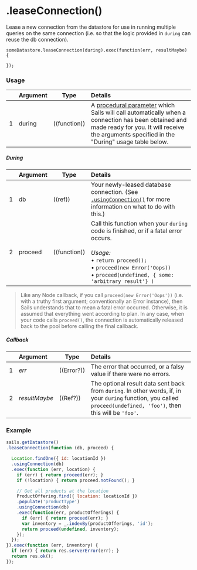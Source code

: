 # .leaseConnection()

Lease a new connection from the datastore for use in running multiple queries on the same connection (i.e. so that the logic provided in `during` can reuse the db connection).


```
someDatastore.leaseConnection(during).exec(function(err, resultMaybe) {

});
```


### Usage
|   |     Argument        | Type                | Details
|---|---------------------|---------------------|:------------|
| 1 | during              | ((function))        | A [procedural parameter](https://en.wikipedia.org/wiki/Procedural_parameter) which Sails will call automatically when a connection has been obtained and made ready for you.  It will receive the arguments specified in the "During" usage table below. |

##### During
|   |     Argument        | Type                | Details
|---|---------------------|---------------------|:------------|
| 1 | db                  | ((ref))             | Your newly-leased database connection.  (See [`.usingConnection()`](http://sailsjs.com/documentation/reference/waterline-orm/models/using-connection) for more information on what to do with this.) |
| 2 | proceed             | ((function))        | Call this function when your `during` code is finished, or if a fatal error occurs.<br/><br/>_Usage:_<br/>&bull; `return proceed();`<br/>&bull; `proceed(new Error('Oops))`<br/>&bull; `proceed(undefined, { some: 'arbitrary result'} )`


> Like any Node callback, if you call `proceed(new Error('Oops'))` (i.e. with a truthy first argument; conventionally an Error instance), then Sails understands that to mean a fatal error occurred.  Otherwise, it is assumed that everything went according to plan.  In any case, when your code calls `proceed()`, the connection is automatically released back to the pool before calling the final callback.


##### Callback
|   |     Argument        | Type                | Details |
|---|:--------------------|---------------------|:---------------------------------------------------------------------------------|
| 1 |    _err_            | ((Error?))          | The error that occurred, or a falsy value if there were no errors.
| 2 |    _resultMaybe_    | ((Ref?))            | The optional result data sent back from `during`.  In other words, if, in your `during` function, you called `proceed(undefined, 'foo')`, then this will be `'foo'`. |

### Example
```javascript
sails.getDatastore()
.leaseConnection(function (db, proceed) {

  Location.findOne({ id: locationId })
  .usingConnection(db)
  .exec(function (err, location) {
    if (err) { return proceed(err); }
    if (!location) { return proceed.notFound(); }

    // Get all products at the location
    ProductOffering.find({ location: locationId })
    .populate('productType')
    .usingConnection(db)
    .exec(function(err, productOfferings) {
      if (err) { return proceed(err); }
      var inventory = _.indexBy(productOfferings, 'id');
      return proceed(undefined, inventory);
    });
  });
}).exec(function (err, inventory) {
  if (err) { return res.serverError(err); }
  return res.ok();
});
```


<docmeta name="displayName" value=".leaseConnection()">
<docmeta name="pageType" value="method">
